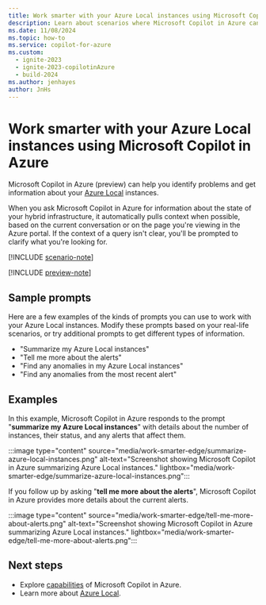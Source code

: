 ```yaml
---
title: Work smarter with your Azure Local instances using Microsoft Copilot in Azure
description: Learn about scenarios where Microsoft Copilot in Azure can help you work with your Azure Local instances.
ms.date: 11/08/2024
ms.topic: how-to
ms.service: copilot-for-azure
ms.custom:
  - ignite-2023
  - ignite-2023-copilotinAzure
  - build-2024
ms.author: jenhayes
author: JnHs
---
```


# Work smarter with your Azure Local instances using Microsoft Copilot in Azure

Microsoft Copilot in Azure (preview) can help you identify problems and get information about your [Azure Local](/azure-stack/hci/overview) instances.

When you ask Microsoft Copilot in Azure for information about the state of your hybrid infrastructure, it automatically pulls context when possible, based on the current conversation or on the page you're viewing in the Azure portal. If the context of a query isn't clear, you'll be prompted to clarify what you're looking for.

[!INCLUDE [scenario-note](includes/scenario-note.md)]

[!INCLUDE [preview-note](includes/preview-note.md)]

## Sample prompts

Here are a few examples of the kinds of prompts you can use to work with your Azure Local instances. Modify these prompts based on your real-life scenarios, or try additional prompts to get different types of information.

- "Summarize my Azure Local instances"
- "Tell me more about the alerts"
- "Find any anomalies in my Azure Local instances"
- "Find any anomalies from the most recent alert"

## Examples

In this example, Microsoft Copilot in Azure responds to the prompt "**summarize my Azure Local instances**" with details about the number of instances, their status, and any alerts that affect them.

:::image type="content" source="media/work-smarter-edge/summarize-azure-local-instances.png" alt-text="Screenshot showing Microsoft Copilot in Azure summarizing Azure Local instances." lightbox="media/work-smarter-edge/summarize-azure-local-instances.png":::

If you follow up by asking "**tell me more about the alerts**", Microsoft Copilot in Azure provides more details about the current alerts.

:::image type="content" source="media/work-smarter-edge/tell-me-more-about-alerts.png" alt-text="Screenshot showing Microsoft Copilot in Azure summarizing Azure Local instances." lightbox="media/work-smarter-edge/tell-me-more-about-alerts.png":::

## Next steps

- Explore [capabilities](capabilities.md) of Microsoft Copilot in Azure.
- Learn more about [Azure Local](/azure-stack/hci/overview).

